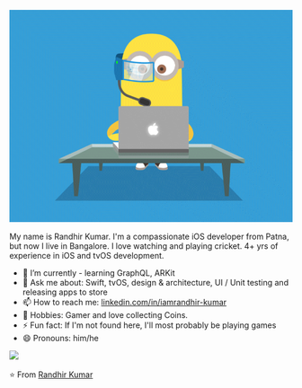 
![Profile](https://github.com/randhirkumar65/randhirkumar65/blob/master/codeMinions.gif)

My name is Randhir Kumar. I'm a compassionate iOS developer from Patna, but now I live in Bangalore. I love watching and playing cricket.
4+ yrs of experience in iOS and tvOS development.

- 🌱 I’m currently - learning GraphQL, ARKit
- 💬 Ask me about: Swift, tvOS, design & architecture,  UI / Unit testing and releasing apps to store
- 📫 How to reach me: [linkedin.com/in/iamrandhir-kumar](https://www.linkedin.com/in/in/iamrandhir-kumar)
- 💬 Hobbies: Gamer and love collecting Coins.
- ⚡ Fun fact: If I'm not found here, I'll most probably be playing games
- 😄 Pronouns: him/he

<img src="https://github-readme-stats.vercel.app/api?username=randhirkumar65&show_icons=true">

⭐️ From [Randhir Kumar](https://github.com/randhirkumar65)
